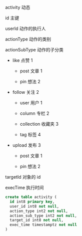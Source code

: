 
activity 动态

id 主键

userId 动作的执行人

actionType 动作的类别

actionSubType 动作的子分类

- like 点赞 1

  - post 文章 1
  
  - pin 想法 2

- follow 关注 2

  - user 用户 1

  - column 专栏 2

  - collection 收藏夹 3
  
  - tag 标签 4

- upload 发布 3

  - post 文章 1 
  
  - pin 想法 2

targetId 对象的 id

execTime 执行时间

```sql
create table activity (
  id int8 primary key,
  user_id int8 not null,
  action_type int2 not null,
  action_sub_type int2 not null,
  target_id int8 not null,
  exec_time timestamptz not null 
)
```
